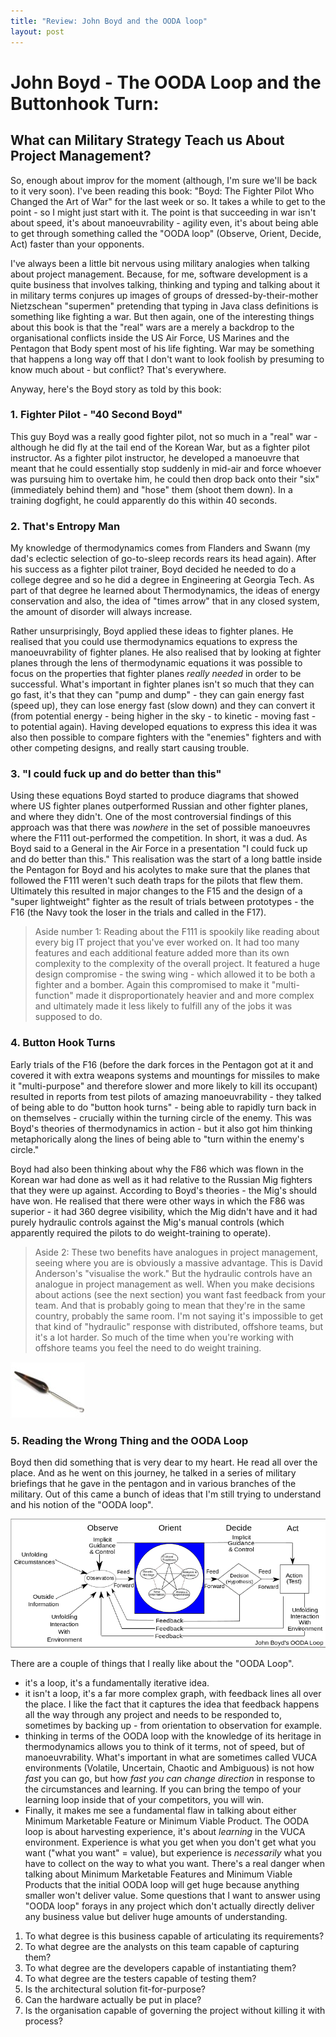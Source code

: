```yaml
---
title: "Review: John Boyd and the OODA loop"
layout: post 
---
```



# John Boyd - The OODA Loop and the Buttonhook Turn:
## What can Military Strategy Teach us About Project Management?
So, enough about improv for the moment (although, I'm sure we'll be back to it very soon).  I've been reading this book: "Boyd: The Fighter Pilot Who Changed the Art of War" for the last week or so.  It takes a while to get to the point - so I might just start with it.  The point is that succeeding in war isn't about speed, it's about manoeuvrability - agility even, it's about being able to get through something called the "OODA loop" (Observe, Orient, Decide, Act) faster than your opponents.

I've always been a little bit nervous using military analogies when talking about project management.  Because, for me, software development is a quite business that involves talking, thinking and typing and talking about it in military terms conjures up images of groups of dressed-by-their-mother Nietzschean "supermen" pretending that typing in Java class definitions is something like fighting a war.  But then again, one of the interesting things about this book is that the "real" wars are a merely a backdrop to the organisational conflicts inside the US Air Force, US Marines and the Pentagon that Body spent most of his life fighting.  War may be something that happens a long way off that I don't want to look foolish by presuming to know much about - but conflict?  That's everywhere.

Anyway, here's the Boyd story as told by this book:
### 1. Fighter Pilot - "40 Second Boyd"
This guy Boyd was a really good fighter pilot, not so much in a "real" war - although he did fly at the tail end of the Korean War, but as a fighter pilot instructor.  As a fighter pilot instructor, he developed a manoeuvre that meant that  he could essentially stop suddenly in mid-air and force whoever was pursuing him to overtake him, he could then drop back onto their "six" (immediately behind them) and "hose" them (shoot them down).  In a training dogfight, he could apparently do this within 40 seconds.

### 2. That's Entropy Man
My knowledge of thermodynamics comes from Flanders and Swann (my dad's eclectic selection of go-to-sleep records rears its head again).  After his success as a fighter pilot trainer, Boyd decided he needed to do a college degree and so he did a degree in Engineering at Georgia Tech.  As part of that degree he learned about Thermodynamics, the ideas of energy conservation and also, the idea of "times arrow" that in any closed system, the amount of disorder will always increase.

Rather unsurprisingly, Boyd applied these ideas to fighter planes.  He realised that you could use thermodynamics equations to express the manoeuvrability of fighter planes.  He also realised that by looking at fighter planes through the lens of thermodynamic equations it was possible to focus on the properties that fighter planes *really needed* in order to be successful.  What's important in fighter planes isn't so much that they can go fast, it's that they can "pump and dump" - they can gain energy fast (speed up), they can lose energy fast (slow down) and they can convert it (from potential energy - being higher in the sky - to kinetic - moving fast - to potential again). Having developed equations to express this idea it was also then possible to compare fighters with the "enemies" fighters and with other competing designs, and really start causing trouble.

### 3. "I could fuck up and do better than this"
Using these equations Boyd started to produce diagrams that showed where US fighter planes outperformed Russian and other fighter planes, and where they didn't. One of the most controversial findings of this approach was that there was *nowhere* in the set of possible manoeuvres where the F111 out-performed the competition.  In short, it was a dud. As Boyd said to a General in the Air Force in a presentation "I could fuck up and do better than this." This realisation was the start of a long battle inside the Pentagon for Boyd and his acolytes to make sure that the planes that followed the F111 weren't such death traps for the pilots that flew them.  Ultimately this resulted in major changes to the F15 and the design of a "super lightweight" fighter as the result of trials between prototypes - the F16 (the Navy took the loser in the trials and called in the F17).

>Aside number 1: Reading about the F111 is spookily like reading about  every big IT project that you've ever worked on.  It had too many features and each additional feature added more than its own complexity to the complexity of the overall project.  It featured a huge design compromise - the swing wing - which allowed it to be both a fighter and a bomber.  Again this compromised to make it "multi-function" made it disproportionately heavier and and more complex and ultimately made it less likely to fulfill any of the jobs it was supposed to do.

### 4. Button Hook Turns 
Early trials of the F16 (before the dark forces in the Pentagon got at it and covered it with extra weapons systems and mountings for missiles to make it "multi-purpose" and therefore slower and more likely to kill its occupant) resulted in reports from test pilots of amazing manoeuvrability - they talked of being able to do "button hook turns" - being able to rapidly turn back in on themselves - crucially within the turning circle of the enemy.  This was Boyd's  theories of thermodynamics in action - but it also got him thinking metaphorically along the lines of being able to "turn within the enemy's circle."

Boyd had also been thinking about why the F86 which was flown in the Korean war had done as well as it had relative to the Russian Mig fighters that they were up against.  According to Boyd's theories - the Mig's should have won.  He realised that there were other ways in which the F86 was superior - it had 360 degree visibility, which the Mig didn't have and it had purely hydraulic controls against the Mig's manual controls (which apparently required the pilots to do weight-training to operate).

>Aside 2: These two benefits have analogues in project management, seeing where you are is obviously a massive advantage.  This is David Anderson's "visualise the work."  But the hydraulic controls have an analogue in project management as well.  When you make decisions about actions (see the next section) you want fast feedback from your team.  And that is probably going to mean that they're in the same country, probably the same room.  I'm not saying it's impossible to get that kind of "hydraulic" response with distributed, offshore teams, but it's a lot harder.  So much of the time when you're working with offshore teams you feel the need to do weight training.

!["A button hook"](/assets/button_hook.jpg "A Real Button Hook")

### 5. Reading the Wrong Thing and the OODA Loop
Boyd then did something that is very dear to my heart.  He read all over the place.  And as he went on this journey, he talked in a series of military briefings that he gave in the pentagon and in various branches of the military.  Out of this came a bunch of ideas that I'm still trying to understand and his notion of the "OODA loop".

!["John Boyd's OODA Loop"](/assets/ooda_loop.png)

There are a couple of things that I really like about the "OODA Loop". 

*	it's a loop, it's a fundamentally iterative idea.  
*	it isn't a loop, it's a far more complex graph, with feedback lines all over the place.  I like the fact that it captures the idea that feedback happens all the way through any project and needs to be responded to, sometimes by backing up - from orientation to observation for example.  
*	thinking in terms of the OODA loop with the knowledge of its heritage in thermodynamics allows you to think of it terms, not of speed, but of manoeuvrability.  What's important in what are sometimes called VUCA environments (Volatile, Uncertain, Chaotic and Ambiguous) is not how *fast* you can go, but how *fast you can change direction* in response to the circumstances and learning.  If you can bring the tempo of your learning loop inside that of your competitors, you will win.
*	Finally, it makes me see a fundamental flaw in talking about either Minimum Marketable Feature or Minimum Viable Product. The OODA loop is about harvesting experience, it's about *learning* in the VUCA environment. Experience is what you get when you don't get what you want ("what you want" = value), but experience is *necessarily* what you have to collect on the way to what you want.  There's a real danger when talking about Minimum Marketable Features and Minimum Viable Products that the initial OODA loop will get huge because anything smaller won't deliver value. Some questions that I want to answer using "OODA loop" forays  in any project which don't actually directly deliver any business value but deliver huge amounts of understanding.
1. To what degree is this business capable of articulating its requirements?
2. To what degree are the analysts on this team capable of capturing them?
3. To what degree are the developers capable of instantiating them?
4. To what degree are the testers capable of testing them?
5. Is the architectural solution fit-for-purpose?
6. Can the hardware actually be put in place?
7. Is the organisation capable of governing the project without killing it with process?
